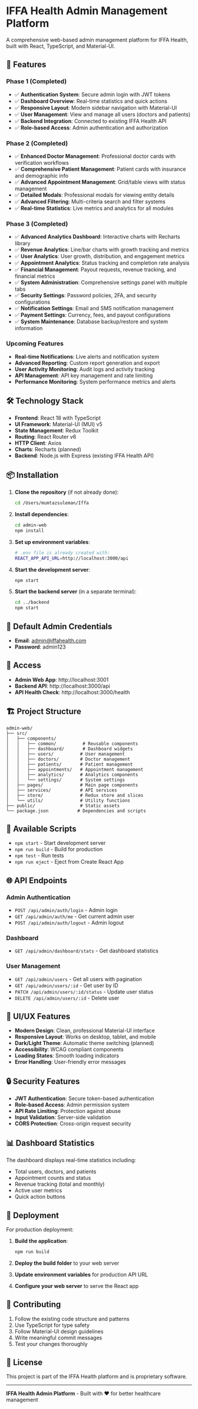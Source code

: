 # IFFA Health Admin Management Platform

A comprehensive web-based admin management platform for IFFA Health, built with React, TypeScript, and Material-UI.

## 🚀 Features

### Phase 1 (Completed)
- ✅ **Authentication System**: Secure admin login with JWT tokens
- ✅ **Dashboard Overview**: Real-time statistics and quick actions
- ✅ **Responsive Layout**: Modern sidebar navigation with Material-UI
- ✅ **User Management**: View and manage all users (doctors and patients)
- ✅ **Backend Integration**: Connected to existing IFFA Health API
- ✅ **Role-based Access**: Admin authentication and authorization

### Phase 2 (Completed)
- ✅ **Enhanced Doctor Management**: Professional doctor cards with verification workflows
- ✅ **Comprehensive Patient Management**: Patient cards with insurance and demographic info
- ✅ **Advanced Appointment Management**: Grid/table views with status management
- ✅ **Detailed Modals**: Professional modals for viewing entity details
- ✅ **Advanced Filtering**: Multi-criteria search and filter systems
- ✅ **Real-time Statistics**: Live metrics and analytics for all modules

### Phase 3 (Completed)
- ✅ **Advanced Analytics Dashboard**: Interactive charts with Recharts library
- ✅ **Revenue Analytics**: Line/bar charts with growth tracking and metrics
- ✅ **User Analytics**: User growth, distribution, and engagement metrics
- ✅ **Appointment Analytics**: Status tracking and completion rate analysis
- ✅ **Financial Management**: Payout requests, revenue tracking, and financial metrics
- ✅ **System Administration**: Comprehensive settings panel with multiple tabs
- ✅ **Security Settings**: Password policies, 2FA, and security configurations
- ✅ **Notification Settings**: Email and SMS notification management
- ✅ **Payment Settings**: Currency, fees, and payout configurations
- ✅ **System Maintenance**: Database backup/restore and system information

### Upcoming Features
- **Real-time Notifications**: Live alerts and notification system
- **Advanced Reporting**: Custom report generation and export
- **User Activity Monitoring**: Audit logs and activity tracking
- **API Management**: API key management and rate limiting
- **Performance Monitoring**: System performance metrics and alerts

## 🛠️ Technology Stack

- **Frontend**: React 18 with TypeScript
- **UI Framework**: Material-UI (MUI) v5
- **State Management**: Redux Toolkit
- **Routing**: React Router v6
- **HTTP Client**: Axios
- **Charts**: Recharts (planned)
- **Backend**: Node.js with Express (existing IFFA Health API)

## 📦 Installation

1. **Clone the repository** (if not already done):
   ```bash
   cd /Users/mumtazsuleman/Iffa
   ```

2. **Install dependencies**:
   ```bash
   cd admin-web
   npm install
   ```

3. **Set up environment variables**:
   ```bash
   # .env file is already created with:
   REACT_APP_API_URL=http://localhost:3000/api
   ```

4. **Start the development server**:
   ```bash
   npm start
   ```

5. **Start the backend server** (in a separate terminal):
   ```bash
   cd ../backend
   npm start
   ```

## 🔐 Default Admin Credentials

- **Email**: admin@iffahealth.com
- **Password**: admin123

## 📱 Access

- **Admin Web App**: http://localhost:3001
- **Backend API**: http://localhost:3000/api
- **API Health Check**: http://localhost:3000/health

## 🏗️ Project Structure

```
admin-web/
├── src/
│   ├── components/
│   │   ├── common/          # Reusable components
│   │   ├── dashboard/       # Dashboard widgets
│   │   ├── users/          # User management
│   │   ├── doctors/        # Doctor management
│   │   ├── patients/       # Patient management
│   │   ├── appointments/   # Appointment management
│   │   ├── analytics/      # Analytics components
│   │   └── settings/       # System settings
│   ├── pages/              # Main page components
│   ├── services/           # API services
│   ├── store/              # Redux store and slices
│   └── utils/              # Utility functions
├── public/                 # Static assets
└── package.json           # Dependencies and scripts
```

## 🔧 Available Scripts

- `npm start` - Start development server
- `npm run build` - Build for production
- `npm test` - Run tests
- `npm run eject` - Eject from Create React App

## 🌐 API Endpoints

### Admin Authentication
- `POST /api/admin/auth/login` - Admin login
- `GET /api/admin/auth/me` - Get current admin user
- `POST /api/admin/auth/logout` - Admin logout

### Dashboard
- `GET /api/admin/dashboard/stats` - Get dashboard statistics

### User Management
- `GET /api/admin/users` - Get all users with pagination
- `GET /api/admin/users/:id` - Get user by ID
- `PATCH /api/admin/users/:id/status` - Update user status
- `DELETE /api/admin/users/:id` - Delete user

## 🎨 UI/UX Features

- **Modern Design**: Clean, professional Material-UI interface
- **Responsive Layout**: Works on desktop, tablet, and mobile
- **Dark/Light Theme**: Automatic theme switching (planned)
- **Accessibility**: WCAG compliant components
- **Loading States**: Smooth loading indicators
- **Error Handling**: User-friendly error messages

## 🔒 Security Features

- **JWT Authentication**: Secure token-based authentication
- **Role-based Access**: Admin permission system
- **API Rate Limiting**: Protection against abuse
- **Input Validation**: Server-side validation
- **CORS Protection**: Cross-origin request security

## 📊 Dashboard Statistics

The dashboard displays real-time statistics including:
- Total users, doctors, and patients
- Appointment counts and status
- Revenue tracking (total and monthly)
- Active user metrics
- Quick action buttons

## 🚀 Deployment

For production deployment:

1. **Build the application**:
   ```bash
   npm run build
   ```

2. **Deploy the build folder** to your web server

3. **Update environment variables** for production API URL

4. **Configure your web server** to serve the React app

## 🤝 Contributing

1. Follow the existing code structure and patterns
2. Use TypeScript for type safety
3. Follow Material-UI design guidelines
4. Write meaningful commit messages
5. Test your changes thoroughly

## 📝 License

This project is part of the IFFA Health platform and is proprietary software.

---

**IFFA Health Admin Platform** - Built with ❤️ for better healthcare management